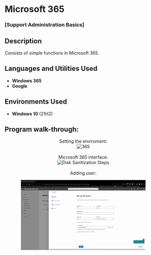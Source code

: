 <h1>Microsoft 365</h1>

 ### [Support Administration Basics]

<h2>Description</h2>
 Consists of simple functions in Microsoft 365.
<br />


<h2>Languages and Utilities Used</h2>

- <b>Windows 365</b> 
- <b>Google</b>

<h2>Environments Used </h2>

- <b>Windows 10</b> (21H2)

<h2>Program walk-through:</h2>

<p align="center">
Setting the enviroment: <br/>
<img width="400" height="350" src="https://i.imgur.com/s2ysMWa.png" height="80%" width="80%" alt="365"/>
<br />
<br />
Microsoft 365 interface:  <br/>
<img width="400" height="350" src="https://i.imgur.com/6aojM4Q.png" height="80%" width="80%" alt="Disk Sanitization Steps"/>
<br />
<br />
Adding user:  <br/>
 <p align="center">
  <img src="https://github.com/elvisnunezzz/365/blob/main/Hnet.com-image.gif" alt="animated" />
</p>


<!--
 ```diff
- text in red
+ text in green
! text in orange
# text in gray
@@ text in purple (and bold)@@
```
--!>
